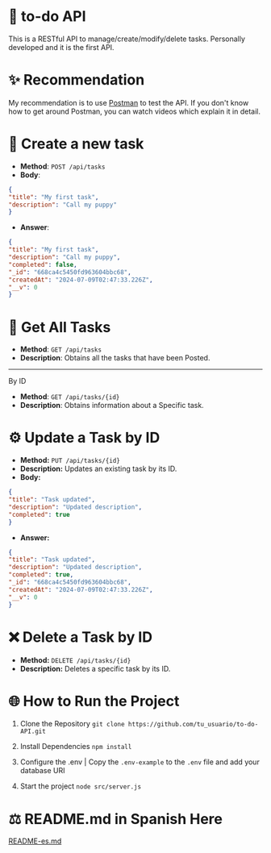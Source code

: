 # 🎈 to-do API

This is a RESTful API to manage/create/modify/delete tasks. Personally developed and it is the first API.

# ✨ Recommendation
My recommendation is to use [Postman](https://www.postman.com/) to test the API. If you don't know how to get around Postman, you can watch videos which explain it in detail.

# 🔋 Create a new task

- **Method**: `POST /api/tasks`
- **Body**:
 ```json
 {
 "title": "My first task",
 "description": "Call my puppy"
 }
 ```
- **Answer**:
 ```json
 {
 "title": "My first task",
 "description": "Call my puppy",
 "completed": false,
 "_id": "668ca4c5450fd963604bbc68",
 "createdAt": "2024-07-09T02:47:33.226Z",
 "__v": 0
 }
 ```
# 🥇 Get All Tasks

- **Method**: `GET /api/tasks`
- **Description**: Obtains all the tasks that have been Posted.

---

By ID
- **Method**: `GET /api/tasks/{id}`
- **Description**: Obtains information about a Specific task.

# ⚙ Update a Task by ID

- **Method:** `PUT /api/tasks/{id}`
- **Description:** Updates an existing task by its ID.
- **Body:**
 ```json
 {
 "title": "Task updated",
 "description": "Updated description",
 "completed": true
 }
 ```
- **Answer:**
 ```json
 {
 "title": "Task updated",
 "description": "Updated description",
 "completed": true,
 "_id": "668ca4c5450fd963604bbc68",
 "createdAt": "2024-07-09T02:47:33.226Z",
 "__v": 0
 }
 ```
# ❌ Delete a Task by ID

- **Method:** `DELETE /api/tasks/{id}`
- **Description:** Deletes a specific task by its ID.

# 🌐 How to Run the Project

1. Clone the Repository ```git clone https://github.com/tu_usuario/to-do-API.git```

2. Install Dependencies ``` npm install ```

3. Configure the .env | Copy the `.env-example` to the `.env` file and add your database URI

4. Start the project ``` node src/server.js ```

# ⚖ README.md in Spanish Here
[README-es.md](README-es.md)
